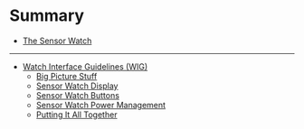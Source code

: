 # Summary

- [The Sensor Watch](README.md)

---

- [Watch Interface Guidelines (WIG)](wig/README.md)
  - [Big Picture Stuff]()
  - [Sensor Watch Display]()
  - [Sensor Watch Buttons]()
  - [Sensor Watch Power Management]()
  - [Putting It All Together]()
